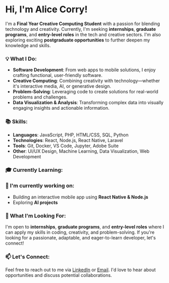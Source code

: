 # Hi, I'm Alice Corry!

I'm a **Final Year Creative Computing Student** with a passion for blending technology and creativity. Currently, I'm seeking **internships**, **graduate programs**, and **entry-level roles** in the tech and creative sectors. I'm also exploring exciting **postgraduate opportunities** to further deepen my knowledge and skills.

### 💡 What I Do:
- **Software Development**: From web apps to mobile solutions, I enjoy crafting functional, user-friendly software.
- **Creative Computing**: Combining creativity with technology—whether it's interactive media, AI, or generative design.
- **Problem-Solving**: Leveraging code to create solutions for real-world problems and challenges.
- **Data Visualization & Analysis**: Transforming complex data into visually engaging insights and actionable information.

### 📚 Skills:
- **Languages**: JavaScript, PHP, HTML/CSS, SQL, Python
- **Technologies**: React, Node.js, React Native, Laravel
- **Tools**: Git, Docker, VS Code, Jupyter, Adobe Suite
- **Other**: UI/UX Design, Machine Learning, Data Visualization, Web Development

### 🎓 Currently Learning:

### 🌱 I'm currently working on:
- Building an interactive mobile app using **React Native & Node.js**
- Exploring **AI projects**

### 🚀 What I'm Looking For:
I'm open to **internships**, **graduate programs**, and **entry-level roles** where I can apply my skills in coding, creativity, and problem-solving. If you're looking for a passionate, adaptable, and eager-to-learn developer, let's connect!

### 📫 Let's Connect:
Feel free to reach out to me via [LinkedIn](linkedin.com/in/alice-corry) or [Email](alicecorry@icloud.com). I'd love to hear about opportunities and discuss potential collaborations.

